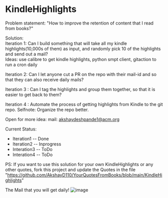 # KindleHighlights

Problem statement: "How to improve the retention of content that I read from books?"

Solution:  
Iteration 1: Can I build something that will take all my kindle highlights(10,000s of them) as input, and randomly pick 10 of the highlights and send out a mail?  
Ideas: use calibre to get kindle highlights, python smpt client, gitaction to run a cron daily 

Iteration 2: Can I let anyone cut a PR on the repo with their mail-id and so that they can also receive daily mails?

Iteration 3 : Can I tag the highlights and group them together, so that it is easier to get back to them?

Iteration 4 : Automate the process of getting highlights from Kindle to the git repo.
Selfnote: Organize the repo better.

Open for more idea: 
mail: akshaydeshpande1@acm.org

Current Status:
- Iteration1 -- Done
- Iteration2 -- Inprogress
- Interation3 -- ToDo
- Interation4 -- ToDo

PS: If you want to use this solution for your own KindleHighlights or any other quotes, fork this project and update the Quotes in the file "https://github.com/AkshayD110/YourQuotesFromBooks/blob/main/KindleHighlights"

The Mail that you will get daily!
![image](https://user-images.githubusercontent.com/10325459/152694854-8d3cd936-9b7e-46f4-af71-81513f3031bc.png)
